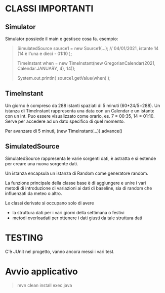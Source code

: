 # CLASSI IMPORTANTI

## Simulator
Simulator possiede il main e gestisce cosa fa.
esempio:

>SimulatedSource source1 = new Source1(...);
>// 04/01/2021, istante 14 (14 è l'una e dieci - 01:10 );
>
>TimeInstant when = new TimeInstant(new GregorianCalendar(2021, Calendar.JANUARY, 4), 14));
>
>System.out.println( source1.getValue(when) );

## TimeInstant
Un giorno è compreso da 288 istanti spaziati di 5 minuti
(60*24/5=288). Un istanza di TimeInstant rappresenta una data
con un Calendar e un istante con un int. Puo essere visualizzato
come orario, es. 7 = 00:35, 14 = 01:10.
Serve per accedere ad un dato specifico di quel momento.

Per avanzare di 5 minuti, (new TimeInstant(...)).advance()

## SimulatedSource
SimulatedSource rappresenta le varie sorgenti dati, è astratta
e si estende per creare una nuova sorgente dati.

Un istanza encapsula un istanza di Random come generatore random.

La funzione principale della classe base è di aggiungere e unire
i vari metodi di introduzione di variazioni ai dati di baseline,
sia di random che influenzati da meteo o altro.

Le classi derivate si occupano solo di avere
- la struttura dati per i vari giorni della settimana o festivi
- metodi overloadati per ottenere i dati giusti da tale struttura dati


# TESTING

C'è JUnit nel progetto, vanno ancora messi i vari test.

# Avvio applicativo
> mvn clean install exec:java